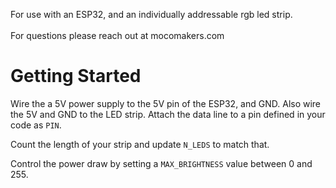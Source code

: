 For use with an ESP32, and an individually addressable rgb led strip.
<br><br>
For questions please reach out at mocomakers.com

# Getting Started
Wire the a 5V power supply to the 5V pin of the ESP32, and GND. Also wire the 5V and GND to the LED strip. Attach the data line to a pin defined in your code as `PIN`.

Count the length of your strip and update `N_LEDS` to match that.

Control the power draw by setting a `MAX_BRIGHTNESS` value between 0 and 255.
